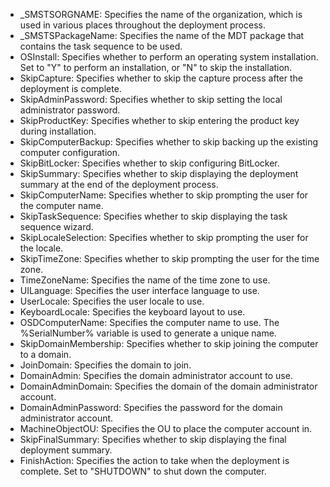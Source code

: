 - _SMSTSORGNAME: Specifies the name of the organization, which is used in various places throughout the deployment process.
- _SMSTSPackageName: Specifies the name of the MDT package that contains the task sequence to be used.
- OSInstall: Specifies whether to perform an operating system installation. Set to "Y" to perform an installation, or "N" to skip the installation.
- SkipCapture: Specifies whether to skip the capture process after the deployment is complete.
- SkipAdminPassword: Specifies whether to skip setting the local administrator password.
- SkipProductKey: Specifies whether to skip entering the product key during installation.
- SkipComputerBackup: Specifies whether to skip backing up the existing computer configuration.
- SkipBitLocker: Specifies whether to skip configuring BitLocker.
- SkipSummary: Specifies whether to skip displaying the deployment summary at the end of the deployment process.
- SkipComputerName: Specifies whether to skip prompting the user for the computer name.
- SkipTaskSequence: Specifies whether to skip displaying the task sequence wizard.
- SkipLocaleSelection: Specifies whether to skip prompting the user for the locale.
- SkipTimeZone: Specifies whether to skip prompting the user for the time zone.
- TimeZoneName: Specifies the name of the time zone to use.
- UILanguage: Specifies the user interface language to use.
- UserLocale: Specifies the user locale to use.
- KeyboardLocale: Specifies the keyboard layout to use.
- OSDComputerName: Specifies the computer name to use. The %SerialNumber% variable is used to generate a unique name.
- SkipDomainMembership: Specifies whether to skip joining the computer to a domain.
- JoinDomain: Specifies the domain to join.
- DomainAdmin: Specifies the domain administrator account to use.
- DomainAdminDomain: Specifies the domain of the domain administrator account.
- DomainAdminPassword: Specifies the password for the domain administrator account.
- MachineObjectOU: Specifies the OU to place the computer account in.
- SkipFinalSummary: Specifies whether to skip displaying the final deployment summary.
- FinishAction: Specifies the action to take when the deployment is complete. Set to "SHUTDOWN" to shut down the computer.
